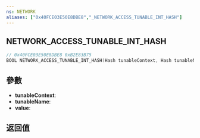 ```yaml
---
ns: NETWORK
aliases: ["0x40FCE03E50E8DBE8","_NETWORK_ACCESS_TUNABLE_INT_HASH"]
---
```

## NETWORK_ACCESS_TUNABLE_INT_HASH

```c
// 0x40FCE03E50E8DBE8 0xB2E83B75
BOOL NETWORK_ACCESS_TUNABLE_INT_HASH(Hash tunableContext, Hash tunableName, int* value);
```


## 參數
* **tunableContext**: 
* **tunableName**: 
* **value**: 

## 返回值
